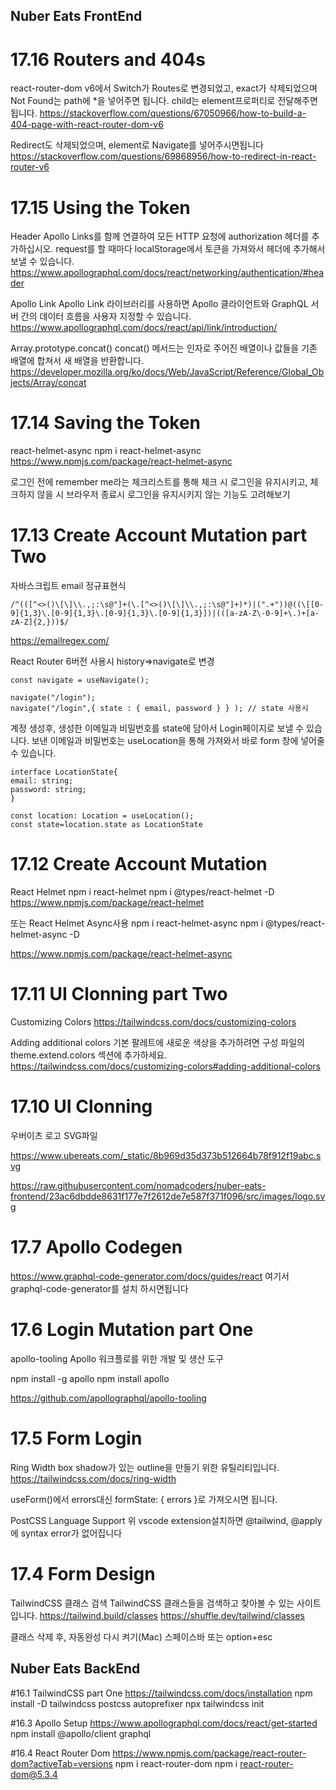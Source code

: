 ## Nuber Eats FrontEnd

# 17.16 Routers and 404s
react-router-dom v6에서 Switch가 Routes로 변경되었고,
exact가 삭제되었으며 Not Found는 path에 *을 넣어주면 됩니다.
child는 element프로퍼티로 전달해주면 됩니다.
https://stackoverflow.com/questions/67050966/how-to-build-a-404-page-with-react-router-dom-v6

Redirect도 삭제되었으며, element로 Navigate를 넣어주시면됩니다
https://stackoverflow.com/questions/69868956/how-to-redirect-in-react-router-v6


# 17.15 Using the Token
Header
Apollo Links를 함께 연결하여 모든 HTTP 요청에 authorization 헤더를 추가하십시오.
request를 할 때마다 localStorage에서 토큰을 가져와서 헤더에 추가해서 보낼 수 있습니다.
https://www.apollographql.com/docs/react/networking/authentication/#header

Apollo Link
Apollo Link 라이브러리를 사용하면 Apollo 클라이언트와 GraphQL 서버 간의 데이터 흐름을 사용자 지정할 수 있습니다.
https://www.apollographql.com/docs/react/api/link/introduction/

Array.prototype.concat()
concat() 메서드는 인자로 주어진 배열이나 값들을 기존 배열에 합쳐서 새 배열을 반환합니다.
https://developer.mozilla.org/ko/docs/Web/JavaScript/Reference/Global_Objects/Array/concat


# 17.14 Saving the Token
react-helmet-async
npm i react-helmet-async
https://www.npmjs.com/package/react-helmet-async

로그인 전에 remember me라는 체크리스트를 통해 체크 시 로그인을 유지시키고, 체크하지 않을 시 브라우저 종료시 로그인을 유지시키지 않는 기능도 고려해보기


# 17.13 Create Account Mutation part Two
자바스크립트 email 정규표현식
```
/^(([^<>()\[\]\\.,;:\s@"]+(\.[^<>()\[\]\\.,;:\s@"]+)*)|(".+"))@((\[[0-9]{1,3}\.[0-9]{1,3}\.[0-9]{1,3}\.[0-9]{1,3}])|(([a-zA-Z\-0-9]+\.)+[a-zA-Z]{2,}))$/
```
https://emailregex.com/

React Router 6버전 사용시
history=>navigate로 변경
```
const navigate = useNavigate();

navigate("/login");
navigate("/login",{ state : { email, password } } ); // state 사용시
```

계정 생성후, 생성한 이메일과 비밀번호를 state에 담아서 Login페이지로 보낼 수 있습니다. 보낸 이메일과 비밀번호는 useLocation을 통해 가져와서 바로 form 창에 넣어줄 수 있습니다.
```
interface LocationState{
email: string;
password: string;
}

const location: Location = useLocation();
const state=location.state as LocationState
```


# 17.12 Create Account Mutation

React Helmet
npm i react-helmet
npm i @types/react-helmet -D
https://www.npmjs.com/package/react-helmet

또는 React Helmet Async사용
npm i react-helmet-async
npm i @types/react-helmet-async -D

https://www.npmjs.com/package/react-helmet-async


# 17.11 UI Clonning part Two

Customizing Colors
https://tailwindcss.com/docs/customizing-colors

Adding additional colors
기본 팔레트에 새로운 색상을 추가하려면 구성 파일의 theme.extend.colors 섹션에 추가하세요.
https://tailwindcss.com/docs/customizing-colors#adding-additional-colors

# 17.10 UI Clonning

우버이츠 로고 SVG파일

https://www.ubereats.com/_static/8b969d35d373b512664b78f912f19abc.svg

https://raw.githubusercontent.com/nomadcoders/nuber-eats-frontend/23ac6dbdde8631f177e7f2612de7e587f371f096/src/images/logo.svg

# 17.7 Apollo Codegen

https://www.graphql-code-generator.com/docs/guides/react
여기서 graphql-code-generator를 설치 하시면됩니다

# 17.6 Login Mutation part One

apollo-tooling
Apollo 워크플로를 위한 개발 및 생산 도구

npm install -g apollo
npm install apollo

https://github.com/apollographql/apollo-tooling

# 17.5 Form Login

Ring Width
box shadow가 있는 outline을 만들기 위한 유틸리티입니다.
https://tailwindcss.com/docs/ring-width

useForm()에서 errors대신 formState: { errors }로 가져오시면 됩니다.

PostCSS Language Support
위 vscode extension설치하면
@tailwind, @apply에 syntax error가 없어집니다

# 17.4 Form Design

TailwindCSS 클래스 검색
TailwindCSS 클래스들을 검색하고 찾아볼 수 있는 사이트입니다.
https://tailwind.build/classes
https://shuffle.dev/tailwind/classes

클래스 삭제 후, 자동완성 다시 켜기(Mac)
스페이스바 또는 option+esc

## Nuber Eats BackEnd

#16.1 TailwindCSS part One
https://tailwindcss.com/docs/installation
npm install -D tailwindcss postcss autoprefixer
npx tailwindcss init

#16.3 Apollo Setup
https://www.apollographql.com/docs/react/get-started
npm install @apollo/client graphql

#16.4 React Router Dom
https://www.npmjs.com/package/react-router-dom?activeTab=versions
npm i react-router-dom
npm i react-router-dom@5.3.4
